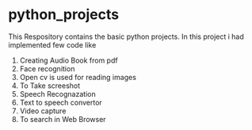 # python_projects
This Respository contains the basic python projects.
In this project i had implemented few code like
  1. Creating Audio Book from pdf
  2. Face recognition
  3. Open cv is used for reading images
  4. To Take screeshot
  5. Speech Recognazation
  6. Text to speech convertor
  7. Video capture
  8. To search in Web Browser
